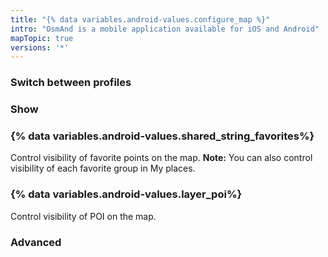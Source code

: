 ```yaml
---
title: "{% data variables.android-values.configure_map %}"
intro: "OsmAnd is a mobile application available for iOS and Android"
mapTopic: true
versions: '*'
---
```


### Switch between profiles
### Show
### {% data variables.android-values.shared_string_favorites%}
Control visibility of favorite points on the map.
**Note:** You can also control visibility of each favorite group in My places.

### {% data variables.android-values.layer_poi%}
Control visibility of POI on the map.

### Advanced